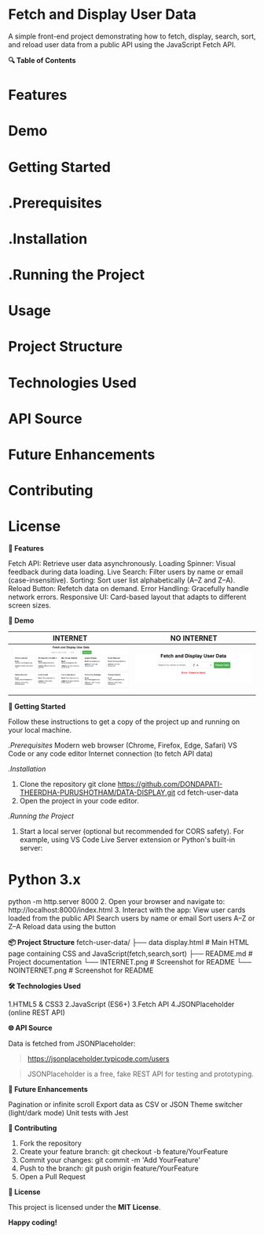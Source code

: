 # Fetch and Display User Data
A simple front-end project demonstrating how to fetch, display, search, sort, and reload user data from a public API using the JavaScript Fetch API.

**🔍 Table of Contents**
# Features
# Demo
# Getting Started
 # .Prerequisites
 # .Installation
 # .Running the Project
# Usage
# Project Structure
# Technologies Used
# API Source
# Future Enhancements
# Contributing
# License

**🎯 Features**

Fetch API: Retrieve user data asynchronously.
Loading Spinner: Visual feedback during data loading.
Live Search: Filter users by name or email (case-insensitive).
Sorting: Sort user list alphabetically (A–Z and Z–A).
Reload Button: Refetch data on demand.
Error Handling: Gracefully handle network errors.
Responsive UI: Card-based layout that adapts to different screen sizes.

**📸 Demo**

| INTERNET | NO INTERNET |
|------------|----------------|
| ![success](INTERNET.png) | ![error](NOINTERNET.png) |


**🚀 Getting Started**

Follow these instructions to get a copy of the project up and running on your local machine.

*.Prerequisites*
Modern web browser (Chrome, Firefox, Edge, Safari)
VS Code or any code editor
Internet connection (to fetch API data)

*.Installation*
1. Clone the repository
git clone https://github.com/DONDAPATI-THEERDHA-PURUSHOTHAM/DATA-DISPLAY.git
cd fetch-user-data
2. Open the project in your code editor.

*.Running the Project*
1. Start a local server (optional but recommended for CORS safety). For example, using VS Code Live Server extension or Python's built-in server:
# Python 3.x
python -m http.server 8000
2. Open your browser and navigate to:
http://localhost:8000/index.html
3. Interact with the app:
View user cards loaded from the public API
Search users by name or email
Sort users A–Z or Z–A
Reload data using the button

**📦 Project Structure**
fetch-user-data/
├── data display.html  # Main HTML page containing CSS and JavaScript(fetch,search,sort)
├── README.md       	 # Project documentation
└── INTERNET.png          # Screenshot for README
└── NOINTERNET.png          # Screenshot for README

**🛠 Technologies Used**

1.HTML5 & CSS3
2.JavaScript (ES6+)
3.Fetch API
4.JSONPlaceholder (online REST API)

**🌐 API Source**

Data is fetched from JSONPlaceholder:

> https://jsonplaceholder.typicode.com/users

> JSONPlaceholder is a free, fake REST API for testing and prototyping.

**🔮 Future Enhancements**

Pagination or infinite scroll
Export data as CSV or JSON
Theme switcher (light/dark mode)
Unit tests with Jest

**🤝 Contributing**

1. Fork the repository
2. Create your feature branch: git checkout -b feature/YourFeature
3. Commit your changes: git commit -m 'Add YourFeature'
4. Push to the branch: git push origin feature/YourFeature
5. Open a Pull Request

**📝 License**

This project is licensed under the **MIT License**.

**Happy coding!**
